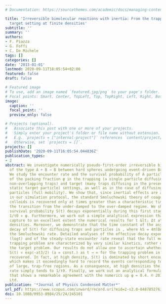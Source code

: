 ```yaml
---
# Documentation: https://sourcethemes.com/academic/docs/managing-content/

title: 'Irreversible bimolecular reactions with inertia: From the trapping to the
  target setting at finite densities'
subtitle: ''
summary: ''
authors:
- F. Piazza
- G. Foffi
- C. De Michele
tags: []
categories: []
date: '2013-01-01'
lastmod: 2020-09-11T18:05:54+02:00
featured: false
draft: false

# Featured image
# To use, add an image named `featured.jpg/png` to your page's folder.
# Focal points: Smart, Center, TopLeft, Top, TopRight, Left, Right, BottomLeft, Bottom, BottomRight.
image:
  caption: ''
  focal_point: ''
  preview_only: false

# Projects (optional).
#   Associate this post with one or more of your projects.
#   Simply enter your project's folder or file name without extension.
#   E.g. `projects = ["internal-project"]` references `content/project/deep-learning/index.md`.
#   Otherwise, set `projects = []`.
projects: []
publishDate: '2020-09-11T16:05:54.044836Z'
publication_types:
- 2
abstract: We investigate numerically pseudo-first-order irreversible bimolecular reactions
  of the type A + B → B between hard spheres undergoing event-driven Brownian dynamics.
  We study the encounter rate and the survival probability of A particles as functions
  of the packing fraction φ in the trapping (a single particle diffusing among static
  non-overlapping traps) and target (many traps diffusing in the presence of a single
  static target particle) settings, as well as in the case of diffusing traps and
  particles (full mobility). We show that, since inertial effects are accounted for
  in our simulation protocol, the standard Smoluchowski theory of coagulation of non-interacting
  colloids is recovered only at times greater than a characteristic time Δt, marking
  the transition from the under-damped to the over-damped regime. We show that the
  survival probability S(t) decays exponentially during this first stage, with a rate
  1/τ0 ∝ φ. Furthermore, we work out a simple analytical expression that is able to
  capture to an excellent extent the numerical results for t &lt; Δt at low and intermediate
  densities. Moreover, we demonstrate that the time constant of the asymptotic exponential
  decay of S(t) for diffusing traps and particles is , where kS = 4π(DA + DB)Rρ is
  the Smoluchowski rate. Detailed analyses of the effective decay exponent β = d [log(-logS(t))]/d
  (logt) and of the steady-state encounter rate reveal that the full mobility and
  trapping problem are characterized by very similar kinetics, rather different from
  the target problem. Our results do not allow one to ascertain whether the prediction
  S(t) ∝ exp(-at3/2) (a = const.) as t → ∞ for the trapping problem in 3D is indeed
  recovered. In fact, at high density, S(t) is dominated by short encounter times,
  which makes it exceedingly hard to record the events corresponding to the exploration
  of large, trap-free regions. As a consequence, at high densities the steady-state
  rate simply tends to 1/τ0. Finally, we work out an analytical formula for the rate
  that shows a remarkable agreement with the numerics up φ = 0.4. © 2013 IOP Publishing
  Ltd.
publication: '*Journal of Physics Condensed Matter*'
url_pdf: https://www.scopus.com/inward/record.uri?eid=2-s2.0-84878527635&doi=10.1088%2f0953-8984%2f25%2f24%2f245101&partnerID=40&md5=91ab9d77e41c1a584a2ff731d46760d2
doi: 10.1088/0953-8984/25/24/245101
---
```

